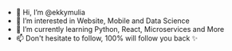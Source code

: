 - 👋 Hi, I’m @ekkymulia
- 👀 I’m interested in Website, Mobile and Data Science
- 🌱 I’m currently learning Python, React, Microservices and More
- 📫 Don't hesitate to follow, 100% will follow you back ✨

<!---
ekkymulia/ekkymulia is a ✨ special ✨ repository because its `README.md` (this file) appears on your GitHub profile.
You can click the Preview link to take a look at your changes.
--->

